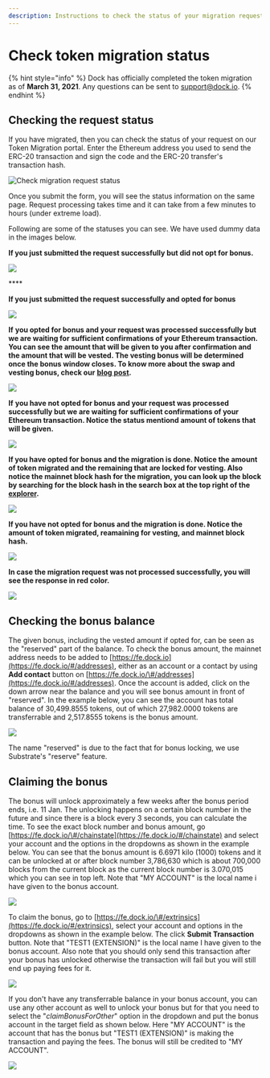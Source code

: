 ```yaml
---
description: Instructions to check the status of your migration request
---
```


# Check token migration status

{% hint style="info" %}
Dock has officially completed the token migration as of **March 31, 2021**. Any questions can be sent to [support@dock.io](mailto:support@dock.io).
{% endhint %}

## Checking the request status

If you have migrated, then you can check the status of your request on our Token Migration portal. Enter the Ethereum address you used to send the ERC-20 transaction and sign the code and the ERC-20 transfer's transaction hash. 

![Check migration request status](../../.gitbook/assets/empty-status.png)

Once you submit the form, you will see the status information on the same page. Request processing takes time and it can take from a few minutes to hours \(under extreme load\). 

Following are some of the statuses you can see.  We have used dummy data in the images below.

**If you just submitted the request successfully but did not opt for bonus.**

![](../../.gitbook/assets/status-0.png)

\*\*\*\*

**If you just submitted the request successfully and opted for bonus**

![](../../.gitbook/assets/status-00.png)



**If** **you opted for bonus and your request was processed successfully but we are waiting for sufficient confirmations of your Ethereum transaction. You can see the amount that will be given to you after confirmation and the amount that will be vested. The vesting bonus will be determined once the bonus window closes. To know more about the swap and vesting bonus, check our** [**blog post**](https://blog.dock.io/dock-token-migration-part-2-incentives/)**.**

![](../../.gitbook/assets/status-1.png)



**If** **you have not opted for bonus and your request was processed successfully but we are waiting for sufficient confirmations of your Ethereum transaction. Notice the status mentiond amount of tokens that will be given.**

![](../../.gitbook/assets/status-22.png)



**If you have opted for bonus and the migration is done. Notice the amount of token migrated and the remaining that are locked for vesting. Also notice the mainnet block hash for the migration, you can look up the block by searching for the block hash in the search box at the top right of the** [**explorer**](https://fe.dock.io/#/explorer)**.**

![](../../.gitbook/assets/status-3.png)



**If you have not opted for bonus and the migration is done. Notice the amount of token migrated, reamaining for vesting, and mainnet block hash.**

![](../../.gitbook/assets/status-33%20%282%29%20%281%29.png)



**In case the migration request was not processed successfully,  you will see the response in red color.**

![](../../.gitbook/assets/status_-1.png)



## Checking the bonus balance

The given bonus, including the vested amount if opted for, can be seen as the "reserved" part of the balance. To check the bonus amount, the mainnet address needs to be added to [https://fe.dock.io](https://fe.dock.io/#/addresses), either as an account or a contact by using **Add contact** button on [https://fe.dock.io/\#/addresses](https://fe.dock.io/#/addresses). Once the account is added, click on the down arrow near the balance and you will see bonus amount in front of "reserved". In the example below, you can see the account has total balance of 30,499.8555 tokens, out of which 27,982.0000 tokens are transferrable and 2,517.8555 tokens is the bonus amount.

![](../../.gitbook/assets/bonus-bal.png)

The name "reserved" is due to the fact that for bonus locking, we use Substrate's "reserve" feature.

## Claiming the bonus

The bonus will unlock approximately a few weeks after the bonus period ends, i.e. 11 Jan. The unlocking happens on a certain block number in the future and since there is a block every 3 seconds, you can calculate the time. To see the exact block number and bonus amount, go [https://fe.dock.io/\#/chainstate](https://fe.dock.io/#/chainstate) and select your account and the options in the dropdowns as shown in the example below. You can see that the bonus amount is 6.6971 kilo \(1000\) tokens and it can be unlocked at or after block number 3,786,630 which is about 700,000 blocks from the current block as the current block number is 3.070,015 which you can see in top left. Note that "MY ACCOUNT" is the local name i have given to the bonus account.

![](../../.gitbook/assets/check-bonus.png)

To claim the bonus, go to [https://fe.dock.io/\#/extrinsics](https://fe.dock.io/#/extrinsics), select your account and options in the dropdowns as shown in the example below. The click **Submit Transaction** button. Note that "TEST1 \(EXTENSION\)" is the local name I have given to the bonus account. Also note that you should only send this transaction after your bonus has unlocked otherwise the transaction will fail but you will still end up paying fees for it.

![](../../.gitbook/assets/claim-bonus.png)

If you don't have any transferrable balance in your bonus account, you can use any other account as well to unlock your bonus but for that you need to select the "_claimBonusForOther_" option in the dropdown and put the bonus account in the target field as shown below. Here "MY ACCOUNT" is the account that has the bonus but "TEST1 \(EXTENSION\)" is making the transaction and paying the fees. The bonus will still be credited to "MY ACCOUNT".

![](../../.gitbook/assets/claim-bonus-other.png)

